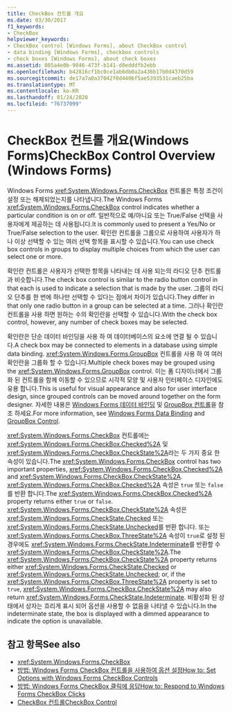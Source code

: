 ```yaml
---
title: CheckBox 컨트롤 개요
ms.date: 03/30/2017
f1_keywords:
- CheckBox
helpviewer_keywords:
- CheckBox control [Windows Forms], about CheckBox control
- data binding [Windows Forms], checkbox controls
- check boxes [Windows Forms], about check boxes
ms.assetid: 085a4e0b-9046-473f-b141-d0edddfb2ebb
ms.openlocfilehash: b42816cf1bc0ce1ab6db0a2a436b17b0d4370d59
ms.sourcegitcommit: de17a7a0a37042f0d4406f5ae5393531caeb25ba
ms.translationtype: MT
ms.contentlocale: ko-KR
ms.lasthandoff: 01/24/2020
ms.locfileid: "76737099"
---
```

# <a name="checkbox-control-overview-windows-forms"></a><span data-ttu-id="b0ae9-102">CheckBox 컨트롤 개요(Windows Forms)</span><span class="sxs-lookup"><span data-stu-id="b0ae9-102">CheckBox Control Overview (Windows Forms)</span></span>
<span data-ttu-id="b0ae9-103">Windows Forms <xref:System.Windows.Forms.CheckBox> 컨트롤은 특정 조건이 설정 또는 해제되었는지를 나타냅니다.</span><span class="sxs-lookup"><span data-stu-id="b0ae9-103">The Windows Forms <xref:System.Windows.Forms.CheckBox> control indicates whether a particular condition is on or off.</span></span> <span data-ttu-id="b0ae9-104">일반적으로 예/아니요 또는 True/False 선택을 사용자에게 제공하는 데 사용됩니다.</span><span class="sxs-lookup"><span data-stu-id="b0ae9-104">It is commonly used to present a Yes/No or True/False selection to the user.</span></span> <span data-ttu-id="b0ae9-105">확인란 컨트롤을 그룹으로 사용하여 사용자가 하나 이상 선택할 수 있는 여러 선택 항목을 표시할 수 있습니다.</span><span class="sxs-lookup"><span data-stu-id="b0ae9-105">You can use check box controls in groups to display multiple choices from which the user can select one or more.</span></span>  
  
 <span data-ttu-id="b0ae9-106">확인란 컨트롤은 사용자가 선택한 항목을 나타내는 데 사용 되는의 라디오 단추 컨트롤과 비슷합니다.</span><span class="sxs-lookup"><span data-stu-id="b0ae9-106">The check box control is similar to the radio button control in that each is used to indicate a selection that is made by the user.</span></span> <span data-ttu-id="b0ae9-107">그룹의 라디오 단추를 한 번에 하나만 선택할 수 있다는 점에서 차이가 있습니다.</span><span class="sxs-lookup"><span data-stu-id="b0ae9-107">They differ in that only one radio button in a group can be selected at a time.</span></span> <span data-ttu-id="b0ae9-108">그러나 확인란 컨트롤을 사용 하면 원하는 수의 확인란을 선택할 수 있습니다.</span><span class="sxs-lookup"><span data-stu-id="b0ae9-108">With the check box control, however, any number of check boxes may be selected.</span></span>  
  
 <span data-ttu-id="b0ae9-109">확인란은 단순 데이터 바인딩을 사용 하 여 데이터베이스의 요소에 연결 될 수 있습니다.</span><span class="sxs-lookup"><span data-stu-id="b0ae9-109">A check box may be connected to elements in a database using simple data binding.</span></span> <span data-ttu-id="b0ae9-110"><xref:System.Windows.Forms.GroupBox> 컨트롤을 사용 하 여 여러 확인란을 그룹화 할 수 있습니다.</span><span class="sxs-lookup"><span data-stu-id="b0ae9-110">Multiple check boxes may be grouped using the <xref:System.Windows.Forms.GroupBox> control.</span></span> <span data-ttu-id="b0ae9-111">이는 폼 디자이너에서 그룹화 된 컨트롤을 함께 이동할 수 있으므로 시각적 모양 및 사용자 인터페이스 디자인에도 유용 합니다.</span><span class="sxs-lookup"><span data-stu-id="b0ae9-111">This is useful for visual appearance and also for user interface design, since grouped controls can be moved around together on the form designer.</span></span> <span data-ttu-id="b0ae9-112">자세한 내용은 [Windows Forms 데이터 바인딩](../windows-forms-data-binding.md) 및 [GroupBox 컨트롤](groupbox-control-windows-forms.md)을 참조 하세요.</span><span class="sxs-lookup"><span data-stu-id="b0ae9-112">For more information, see [Windows Forms Data Binding](../windows-forms-data-binding.md) and [GroupBox Control](groupbox-control-windows-forms.md).</span></span>  
  
 <span data-ttu-id="b0ae9-113"><xref:System.Windows.Forms.CheckBox> 컨트롤에는 <xref:System.Windows.Forms.CheckBox.Checked%2A> 및 <xref:System.Windows.Forms.CheckBox.CheckState%2A>라는 두 가지 중요 한 속성이 있습니다.</span><span class="sxs-lookup"><span data-stu-id="b0ae9-113">The <xref:System.Windows.Forms.CheckBox> control has two important properties, <xref:System.Windows.Forms.CheckBox.Checked%2A> and <xref:System.Windows.Forms.CheckBox.CheckState%2A>.</span></span> <span data-ttu-id="b0ae9-114"><xref:System.Windows.Forms.CheckBox.Checked%2A> 속성은 `true` 또는 `false`를 반환 합니다.</span><span class="sxs-lookup"><span data-stu-id="b0ae9-114">The <xref:System.Windows.Forms.CheckBox.Checked%2A> property returns either `true` or `false`.</span></span> <span data-ttu-id="b0ae9-115"><xref:System.Windows.Forms.CheckBox.CheckState%2A> 속성은 <xref:System.Windows.Forms.CheckState.Checked> 또는 <xref:System.Windows.Forms.CheckState.Unchecked>를 반환 합니다. 또는 <xref:System.Windows.Forms.CheckBox.ThreeState%2A> 속성이 `true`로 설정 된 경우에도 <xref:System.Windows.Forms.CheckState.Indeterminate>를 반환할 수 <xref:System.Windows.Forms.CheckBox.CheckState%2A>.</span><span class="sxs-lookup"><span data-stu-id="b0ae9-115">The <xref:System.Windows.Forms.CheckBox.CheckState%2A> property returns either <xref:System.Windows.Forms.CheckState.Checked> or <xref:System.Windows.Forms.CheckState.Unchecked>; or, if the <xref:System.Windows.Forms.CheckBox.ThreeState%2A> property is set to `true`, <xref:System.Windows.Forms.CheckBox.CheckState%2A> may also return <xref:System.Windows.Forms.CheckState.Indeterminate>.</span></span> <span data-ttu-id="b0ae9-116">비활성화 된 상태에서 상자는 흐리게 표시 되어 옵션을 사용할 수 없음을 나타낼 수 있습니다.</span><span class="sxs-lookup"><span data-stu-id="b0ae9-116">In the indeterminate state, the box is displayed with a dimmed appearance to indicate the option is unavailable.</span></span>  
  
## <a name="see-also"></a><span data-ttu-id="b0ae9-117">참고 항목</span><span class="sxs-lookup"><span data-stu-id="b0ae9-117">See also</span></span>

- <xref:System.Windows.Forms.CheckBox>
- [<span data-ttu-id="b0ae9-118">방법: Windows Forms CheckBox 컨트롤을 사용하여 옵션 설정</span><span class="sxs-lookup"><span data-stu-id="b0ae9-118">How to: Set Options with Windows Forms CheckBox Controls</span></span>](how-to-set-options-with-windows-forms-checkbox-controls.md)
- [<span data-ttu-id="b0ae9-119">방법: Windows Forms CheckBox 클릭에 응답</span><span class="sxs-lookup"><span data-stu-id="b0ae9-119">How to: Respond to Windows Forms CheckBox Clicks</span></span>](how-to-respond-to-windows-forms-checkbox-clicks.md)
- [<span data-ttu-id="b0ae9-120">CheckBox 컨트롤</span><span class="sxs-lookup"><span data-stu-id="b0ae9-120">CheckBox Control</span></span>](checkbox-control-windows-forms.md)
